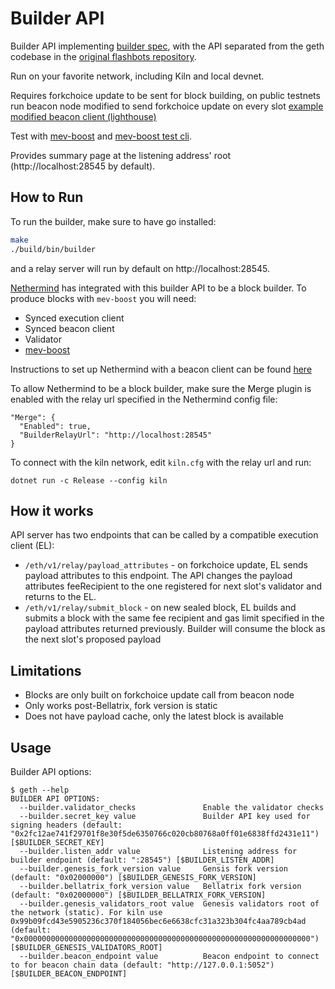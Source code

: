 # Builder API

Builder API implementing [builder spec](https://github.com/ethereum/builder-specs), with the API separated from the geth codebase in the [original flashbots repository](https://github.com/flashbots/boost-geth-builder). 

Run on your favorite network, including Kiln and local devnet.

Requires forkchoice update to be sent for block building, on public testnets run beacon node modified to send forkchoice update on every slot [example modified beacon client (lighthouse)](https://github.com/flashbots/lighthouse)

Test with [mev-boost](https://github.com/flashbots/mev-boost) and [mev-boost test cli](https://github.com/flashbots/mev-boost/tree/main/cmd/test-cli).

Provides summary page at the listening address' root (http://localhost:28545 by default).

## How to Run

To run the builder, make sure to have go installed:

```bash
make
./build/bin/builder
```

and a relay server will run by default on http://localhost:28545.

[Nethermind](https://github.com/NethermindEth/nethermind) has integrated with this builder API to be a block builder. To produce blocks with `mev-boost` you will need:

* Synced execution client
* Synced beacon client
* Validator
* [mev-boost](https://github.com/flashbots/mev-boost)

Instructions to set up Nethermind with a beacon client can be found [here](https://docs.nethermind.io/nethermind/first-steps-with-nethermind/running-nethermind-post-merge)

To allow Nethermind to be a block builder, make sure the Merge plugin is enabled with the relay url specified in the Nethermind config file:

```
"Merge": {
  "Enabled": true,
  "BuilderRelayUrl": "http://localhost:28545"
}
```

To connect with the kiln network, edit `kiln.cfg` with the relay url and run:

```
dotnet run -c Release --config kiln
```

## How it works

API server has two endpoints that can be called by a compatible execution client (EL):
* `/eth/v1/relay/payload_attributes` - on forkchoice update, EL sends payload attributes to this endpoint. The API changes the payload attributes feeRecipient to the one registered for next slot's validator and returns to the EL.
* `/eth/v1/relay/submit_block` - on new sealed block, EL builds and submits a block with the same fee recipient and gas limit specified in the payload attributes returned previously. Builder will consume the block as the next slot's proposed payload

## Limitations

* Blocks are only built on forkchoice update call from beacon node
* Only works post-Bellatrix, fork version is static
* Does not have payload cache, only the latest block is available

## Usage

Builder API options:
```
$ geth --help
BUILDER API OPTIONS:
  --builder.validator_checks               Enable the validator checks
  --builder.secret_key value               Builder API key used for signing headers (default: "0x2fc12ae741f29701f8e30f5de6350766c020cb80768a0ff01e6838ffd2431e11") [$BUILDER_SECRET_KEY]
  --builder.listen_addr value              Listening address for builder endpoint (default: ":28545") [$BUILDER_LISTEN_ADDR]
  --builder.genesis_fork_version value     Gensis fork version (default: "0x02000000") [$BUILDER_GENESIS_FORK_VERSION]
  --builder.bellatrix_fork_version value   Bellatrix fork version (default: "0x02000000") [$BUILDER_BELLATRIX_FORK_VERSION]
  --builder.genesis_validators_root value  Genesis validators root of the network (static). For kiln use 0x99b09fcd43e5905236c370f184056bec6e6638cfc31a323b304fc4aa789cb4ad (default: "0x0000000000000000000000000000000000000000000000000000000000000000") [$BUILDER_GENESIS_VALIDATORS_ROOT]
  --builder.beacon_endpoint value          Beacon endpoint to connect to for beacon chain data (default: "http://127.0.0.1:5052") [$BUILDER_BEACON_ENDPOINT]
```
